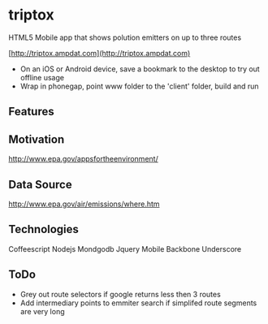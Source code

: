 # triptox

HTML5 Mobile app that shows polution emitters on up to three routes

[http://triptox.ampdat.com](http://triptox.ampdat.com)

* On an iOS or Android device, save a bookmark to the desktop to try out offline usage
* Wrap in phonegap, point www folder to the 'client' folder, build and run

## Features

## Motivation
http://www.epa.gov/appsfortheenvironment/

## Data Source
http://www.epa.gov/air/emissions/where.htm

## Technologies
Coffeescript
Nodejs
Mondgodb
Jquery Mobile
Backbone
Underscore

## ToDo
* Grey out route selectors if google returns less then 3 routes
* Add intermediary points to emmiter search if simplifed route segments are very long